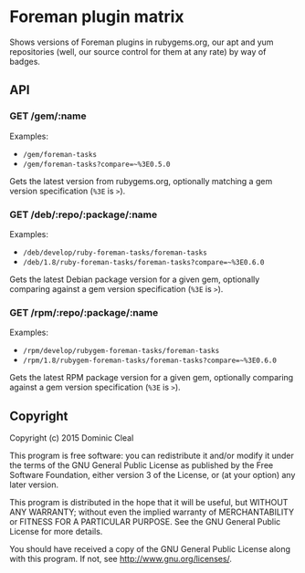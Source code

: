 # Foreman plugin matrix

Shows versions of Foreman plugins in rubygems.org, our apt and yum repositories (well, our source control for them at any rate) by way of badges.

## API

### GET /gem/:name

Examples:

* `/gem/foreman-tasks`
* `/gem/foreman-tasks?compare=~%3E0.5.0`

Gets the latest version from rubygems.org, optionally matching a gem version specification (`%3E` is `>`).

### GET /deb/:repo/:package/:name

Examples:

* `/deb/develop/ruby-foreman-tasks/foreman-tasks`
* `/deb/1.8/ruby-foreman-tasks/foreman-tasks?compare=~%3E0.6.0`

Gets the latest Debian package version for a given gem, optionally comparing against a gem version specification (`%3E` is `>`).

### GET /rpm/:repo/:package/:name

Examples:

* `/rpm/develop/rubygem-foreman-tasks/foreman-tasks`
* `/rpm/1.8/rubygem-foreman-tasks/foreman-tasks?compare=~%3E0.6.0`

Gets the latest RPM package version for a given gem, optionally comparing against a gem version specification (`%3E` is `>`).

## Copyright

Copyright (c) 2015 Dominic Cleal

This program is free software: you can redistribute it and/or modify it under the terms of the GNU General Public License as published by the Free Software Foundation, either version 3 of the License, or (at your option) any later version.

This program is distributed in the hope that it will be useful, but WITHOUT ANY WARRANTY; without even the implied warranty of MERCHANTABILITY or FITNESS FOR A PARTICULAR PURPOSE. See the GNU General Public License for more details.

You should have received a copy of the GNU General Public License along with this program. If not, see http://www.gnu.org/licenses/.
